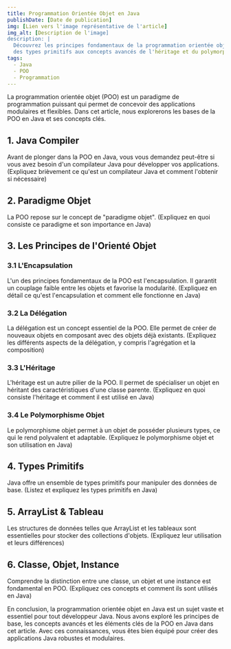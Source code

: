 ```yaml
---
title: Programmation Orientée Objet en Java
publishDate: [Date de publication]
img: [Lien vers l'image représentative de l'article]
img_alt: [Description de l'image]
description: |
  Découvrez les principes fondamentaux de la programmation orientée objet en Java,
  des types primitifs aux concepts avancés de l'héritage et du polymorphisme.
tags:
  - Java
  - POO
  - Programmation
---
```


La programmation orientée objet (POO) est un paradigme de programmation puissant qui permet de concevoir des applications modulaires et flexibles. Dans cet article, nous explorerons les bases de la POO en Java et ses concepts clés.

## 1. Java Compiler

Avant de plonger dans la POO en Java, vous vous demandez peut-être si vous avez besoin d'un compilateur Java pour développer vos applications. (Expliquez brièvement ce qu'est un compilateur Java et comment l'obtenir si nécessaire)

## 2. Paradigme Objet

La POO repose sur le concept de "paradigme objet". (Expliquez en quoi consiste ce paradigme et son importance en Java)

## 3. Les Principes de l'Orienté Objet

### 3.1 L'Encapsulation

L'un des principes fondamentaux de la POO est l'encapsulation. Il garantit un couplage faible entre les objets et favorise la modularité. (Expliquez en détail ce qu'est l'encapsulation et comment elle fonctionne en Java)

### 3.2 La Délégation

La délégation est un concept essentiel de la POO. Elle permet de créer de nouveaux objets en composant avec des objets déjà existants. (Expliquez les différents aspects de la délégation, y compris l'agrégation et la composition)

### 3.3 L'Héritage

L'héritage est un autre pilier de la POO. Il permet de spécialiser un objet en héritant des caractéristiques d'une classe parente. (Expliquez en quoi consiste l'héritage et comment il est utilisé en Java)

### 3.4 Le Polymorphisme Objet

Le polymorphisme objet permet à un objet de posséder plusieurs types, ce qui le rend polyvalent et adaptable. (Expliquez le polymorphisme objet et son utilisation en Java)

## 4. Types Primitifs

Java offre un ensemble de types primitifs pour manipuler des données de base. (Listez et expliquez les types primitifs en Java)

## 5. ArrayList & Tableau

Les structures de données telles que ArrayList et les tableaux sont essentielles pour stocker des collections d'objets. (Expliquez leur utilisation et leurs différences)

## 6. Classe, Objet, Instance

Comprendre la distinction entre une classe, un objet et une instance est fondamental en POO. (Expliquez ces concepts et comment ils sont utilisés en Java)

En conclusion, la programmation orientée objet en Java est un sujet vaste et essentiel pour tout développeur Java. Nous avons exploré les principes de base, les concepts avancés et les éléments clés de la POO en Java dans cet article. Avec ces connaissances, vous êtes bien équipé pour créer des applications Java robustes et modulaires.
